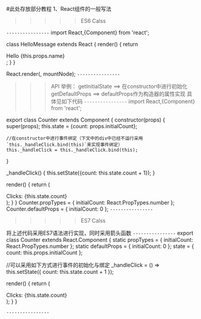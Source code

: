 #此处存放部分教程
1、React组件的一般写法

>>>>>ES6 Calss

`----------------`
import React,{Component} from 'react';

class HelloMessage extends React {
  render() {
    return <div>Hello {this.props.name}</div>;
  }
}

React.render(<HelloMessage name="Sebastian" />, mountNode);
`----------------`

>>>API
举例：
getInitialState ==> 在constructor中进行初始化
getDefaultProps ==> defaultProps作为构造器的属性实现
具体见如下代码
`----------------`
import React,{Component} from 'react';

export class Counter extends Component {
  constructor(props) {
    super(props);
    this.state = {count: props.initialCount};

    //在constructor中进行事件绑定（下文中的div中已经不运行采用`this._handleClick.bind(this)`来实现事件绑定）
    this._handleClick = this._handleClick.bind(this);
  }

  _handleClick() {
    this.setState({count: this.state.count + 1});
  }

  render() {
    return (
      <div onClick={this._handleClick}>
        Clicks: {this.state.count}
      </div>
    );
  }
}
Counter.propTypes = { initialCount: React.PropTypes.number };
Counter.defaultProps = { initialCount: 0 };
`----------------`




>>>>>ES7 Calss

将上述代码采用ES7语法进行实现，同时采用箭头函数
`----------------`
export class Counter extends React.Component {
  static propTypes = { initialCount: React.PropTypes.number };
  static defaultProps = { initialCount: 0 };
  state = { count: this.props.initialCount };

  //可以采用如下方式进行事件的初始化与绑定
  _handleClick = () => this.setState({ count: this.state.count + 1 });

  render() {
    return (
      <div onClick={this._handleClick}>
        Clicks: {this.state.count}
      </div>
    );
  }
}

`----------------`
